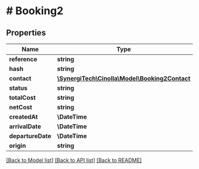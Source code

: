# # Booking2

## Properties

Name | Type | Description | Notes
------------ | ------------- | ------------- | -------------
**reference** | **string** |  | [optional]
**hash** | **string** |  | [optional]
**contact** | [**\SynergiTech\Cinolla\Model\Booking2Contact**](Booking2Contact.md) |  | [optional]
**status** | **string** |  |
**totalCost** | **string** |  | [optional]
**netCost** | **string** |  | [optional]
**createdAt** | **\DateTime** |  | [optional]
**arrivalDate** | **\DateTime** |  | [optional]
**departureDate** | **\DateTime** |  | [optional]
**origin** | **string** |  | [optional]

[[Back to Model list]](../../README.md#models) [[Back to API list]](../../README.md#endpoints) [[Back to README]](../../README.md)
